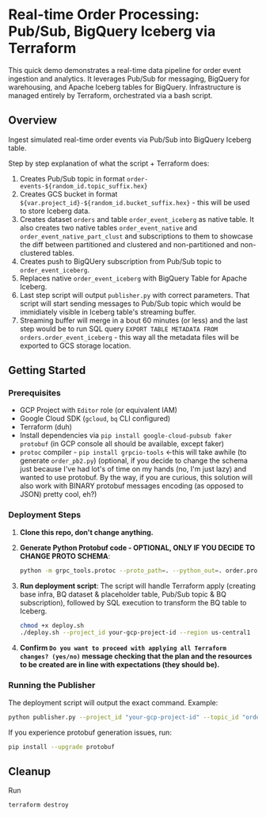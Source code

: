 # Real-time Order Processing: Pub/Sub, BigQuery Iceberg via Terraform

This quick demo demonstrates a real-time data pipeline for order event ingestion and analytics. It leverages Pub/Sub for messaging, BigQuery for warehousing, and Apache Iceberg tables for BigQuery. 
Infrastructure is managed entirely by Terraform, orchestrated via a bash script.

## Overview

Ingest simulated real-time order events via Pub/Sub into BigQuery Iceberg table.

Step by step explanation of what the script + Terraform does:
1. Creates Pub/Sub topic in format `order-events-${random_id.topic_suffix.hex}`
2. Creates GCS bucket in format `${var.project_id}-${random_id.bucket_suffix.hex}` - this will be used to store Iceberg data.
3. Creates dataset `orders` and table `order_event_iceberg` as native table. It also creates two native tables `order_event_native` and `order_event_native_part_clust` and subscriptions to them to showcase the diff between partitioned and clustered and non-partitioned and non-clustered tables.
4. Creates push to BigQUery subscription from Pub/Sub topic to `order_event_iceberg`.
5. Replaces native `order_event_iceberg` with BigQuery Table for Apache Iceberg.
6. Last step script will output `publisher.py` with correct parameters. That script will start sending messages to Pub/Sub topic which would be immidiately visible in Iceberg table's streaming buffer.
7. Streaming buffer will merge in a bout 60 minutes (or less) and the last step would be to run SQL query `EXPORT TABLE METADATA FROM orders.order_event_iceberg` - this way all the metadata files will be exported to GCS storage location.


## Getting Started

### Prerequisites

* GCP Project with `Editor` role (or equivalent IAM)
* Google Cloud SDK (`gcloud`, `bq` CLI configured)
* Terraform (duh)
* Install dependencies via `pip install google-cloud-pubsub faker protobuf` (in GCP console all should be available, except faker)
* `protoc` compiler - `pip install grpcio-tools` <-this will take awhile (to generate `order_pb2.py`) (optional, if you decide to change the schema just because I've had lot's of time on my hands (no, I'm just lazy) and wanted to use protobuf. By the way, if you are curious, this solution will also work with BINARY protobuf messages encoding (as opposed to JSON) pretty cool, eh?)

### Deployment Steps

1. **Clone this repo, don't change anything.**

2.  **Generate Python Protobuf code - OPTIONAL, ONLY IF YOU DECIDE TO CHANGE PROTO SCHEMA**:
     ```bash
    python -m grpc_tools.protoc --proto_path=. --python_out=. order.proto
    ```
2.  **Run deployment script**: The script will handle Terraform apply (creating base infra, BQ dataset & placeholder table, Pub/Sub topic & BQ subscription), followed by SQL execution to transform the BQ table to Iceberg.
    ```bash
    chmod +x deploy.sh
    ./deploy.sh --project_id your-gcp-project-id --region us-central1
    ```
3. **Confirm `Do you want to proceed with applying all Terraform changes? (yes/no)` message checking that the plan and the resources to be created are in line with expectations (they should be).** 

### Running the Publisher

The deployment script will output the exact command. Example:

```bash
python publisher.py --project_id "your-gcp-project-id" --topic_id "order-events-<random_suffix>"
```

If you experience protobuf generation issues, run:
```bash
pip install --upgrade protobuf
```

## Cleanup

Run 
```bash
terraform destroy
```
